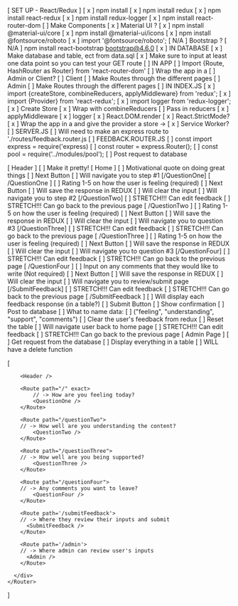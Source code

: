 [ SET UP - React/Redux ]
    [ x ] npm install
    [ x ] npm install redux 
    [ x ] npm install react-redux
    [ x ] npm install redux-logger
    [ x ] npm install react-router-dom
    [  ] Make Components
    [ x ] Material UI ?
        [ x ] npm install @material-ui/core
        [ x ] npm install @material-ui/icons
        [ x ] npm install @fontsource/roboto
            [ x ] import '@fontsource/roboto';
    [ N/A ] Bootstrap ?
        [ N/A ] npm install react-bootstrap bootstrap@4.6.0
    [ x ] IN DATABASE
        [ x ] Make database and table, ect from data.sql
        [ x ] Make sure to input at least one data point so you can test your GET route
    [ ] IN APP
        [  ] Import {Route, HashRouter as Router} from 'react-router-dom'
        [  ] Wrap the app in a <Router>
        [ ] Admin or Client?
            [ ] Client
                [ ] Make Routes through the different pages
            [ ] Admin
                [ ] Make Routes through the different pages
    [ ] IN INDEX.JS 
        [ x ] import {createStore, combineReducers, applyMiddleware} from 'redux';
        [ x ] import {Provider} from 'react-redux';
        [ x ] import logger from 'redux-logger';
        [ x ] Create Store
            [ x ] Wrap with combineReducers
                [ ] Pass in reducers
            [ x ] applyMiddleware
                [ x ] logger
        [ x ] React.DOM.render
            [ x ] React.StrictMode?
            [ x ] Wrap the app in a <Provider> and give the provider a store -> <Provider store={store}>
            [ x ] Service Worker?
    [ ] SERVER.JS
        [ ] Will need to make an express route to './routes/feedback.router.js
    [ ] FEEDBACK.ROUTER.JS
        [ ] const import express = require('express)
        [ ] const router = express.Router();
        [ ] const pool = require('../modules/pool');
        [ ] Post request to database

[ Header ] 
    [  ] Make it pretty!
[ Home ]
    [  ] Motivational quote on doing great things
    [ ] Next Button
        [ ] Will navigate you to step #1 [/QuestionOne]
[ /QuestionOne ]
    [ ] Rating 1-5 on how the user is feeling (required)
    [ ] Next Button
        [ ] Will save the response in REDUX
        [ ] Will clear the input
        [ ] Will navigate you to step #2 [/QuestionTwo]
    [ ] STRETCH!!! Can edit feedback
    [ ] STRETCH!!! Can go back to the previous page
[ /QuestionTwo ]
    [ ] Rating 1-5 on how the user is feeling (required)
    [ ] Next Button
        [ ] Will save the response in REDUX
        [ ] Will clear the input
        [ ] Will navigate you to question #3 [/QuestionThree]
    [ ] STRETCH!!! Can edit feedback
    [ ] STRETCH!!! Can go back to the previous page
[ /QuestionThree ]
    [ ] Rating 1-5 on how the user is feeling (required)
    [ ] Next Button
        [ ] Will save the response in REDUX
        [ ] Will clear the input
        [ ] Will navigate you to question #3 [/QuestionFour]
    [ ] STRETCH!!! Can edit feedback
    [ ] STRETCH!!! Can go back to the previous page
[ /QuestionFour ]
    [ ] Input on any comments that they would like to write (Not required)
    [ ] Next Button
        [ ] Will save the response in REDUX
        [ ] Will clear the input
        [ ] Will navigate you to review/submit page [/SubmitFeedback]
    [ ] STRETCH!!! Can edit feedback
    [ ] STRETCH!!! Can go back to the previous page
[ /SubmitFeedback ]
    [ ] Will display each feedback response (in a table?)
    [ ] Submit Button
        [ ] Show confirmation
        [ ] Post to database
            [ ] What to name data:
                [ ] ("feeling", "understanding", "support", "comments")
        [ ] Clear the user's feedback from redux
        [ ] Reset the table
        [ ] Will navigate user back to home page
    [ ] STRETCH!!! Can edit feedback
    [ ] STRETCH!!! Can go back to the previous page
[ Admin Page ]
    [ ] Get request from the database
    [ ] Display everything in a table
    [ ] WILL have a delete function




[
    <Router>
      <div className='App'>
           
        <Header />
        
        <Route path="/" exact>
            // -> How are you feeling today?
            <QuestionOne />
        </Route>

        <Route path="/questionTwo">
        // -> How well are you understanding the content?
            <QuestionTwo />
        </Route>

        <Route path="/questionThree">
        // -> How well are you being supported?
            <QuestionThree />
        </Route>

        <Route path="/questionFour">
        // -> Any comments you want to leave?
            <QuestionFour />
        </Route>
            
        <Route path='/submitFeedback'>
        // -> Where they review their inputs and submit
          <SubmitFeedback />
        </Route>
        
        <Route path='/admin'>
        // -> Where admin can review user's inputs
          <Admin />
        </Route>

      </div>
    </Router>
]